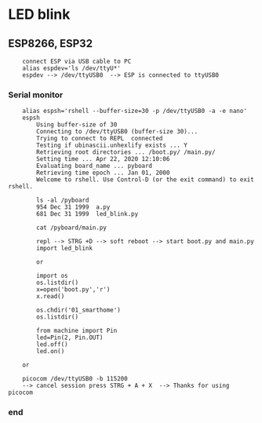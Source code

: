 # LED blink
## ESP8266, ESP32
        connect ESP via USB cable to PC       
        alias espdev='ls /dev/ttyU*'
        espdev --> /dev/ttyUSB0  --> ESP is connected to ttyUSB0

### Serial monitor
        alias espsh='rshell --buffer-size=30 -p /dev/ttyUSB0 -a -e nano'
        espsh
            Using buffer-size of 30
            Connecting to /dev/ttyUSB0 (buffer-size 30)...
            Trying to connect to REPL  connected
            Testing if ubinascii.unhexlify exists ... Y
            Retrieving root directories ... /boot.py/ /main.py/
            Setting time ... Apr 22, 2020 12:10:06
            Evaluating board_name ... pyboard
            Retrieving time epoch ... Jan 01, 2000
            Welcome to rshell. Use Control-D (or the exit command) to exit rshell.
            
            ls -al /pyboard
            954 Dec 31 1999  a.py
            681 Dec 31 1999  led_blink.py

            cat /pyboard/main.py
            
            repl --> STRG +D --> soft reboot --> start boot.py and main.py
            import led_blink
            
            or
            
            import os
            os.listdir()
            x=open('boot.py','r')
            x.read()
           
            os.chdir('01_smarthome')
            os.listdir()

            from machine import Pin
            led=Pin(2, Pin.OUT)
            led.off()
            led.on()

        or
           
        picocom /dev/ttyUSB0 -b 115200
        --> cancel session press STRG + A + X  --> Thanks for using picocom
           
### end